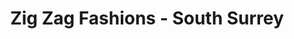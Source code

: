 ---
title: "Zig Zag Fashions - South Surrey"
url: /surrey/zig-zag-fashions-south-surrey/
shop: Kleidung
---